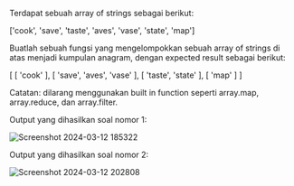 Terdapat sebuah array of strings sebagai berikut:

['cook', 'save', 'taste', 'aves', 'vase', 'state', 'map']

Buatlah sebuah fungsi yang mengelompokkan sebuah array of strings di atas menjadi kumpulan anagram, dengan expected result sebagai berikut:

[
  [ 'cook' ],
  [ 'save', 'aves', 'vase' ],
  [ 'taste', 'state' ],
  [ 'map' ]
]

Catatan: dilarang menggunakan built in function seperti array.map, array.reduce, dan array.filter.

Output yang dihasilkan soal nomor 1:

![Screenshot 2024-03-12 185322](https://github.com/dimas2112/-Pre-Assessment-Software-Engineer/assets/57607971/76709f19-093c-4493-aab5-30c1680182f5)

Output yang dihasilkan soal nomor 2:

![Screenshot 2024-03-12 202808](https://github.com/dimas2112/-Pre-Assessment-Software-Engineer/assets/57607971/837df8ea-f47a-4922-969f-95a7e02d6ae2)

